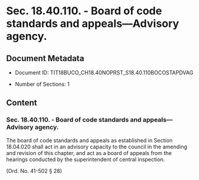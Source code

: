 # Sec. 18.40.110. - Board of code standards and appeals—Advisory agency.

## Document Metadata

- Document ID: TIT18BUCO_CH18.40NOPRST_S18.40.110BOCOSTAPDVAG

- Number of Sections: 1


## Content

### Sec. 18.40.110. - Board of code standards and appeals—Advisory agency.

The board of code standards and appeals as established in Section 18.04.020 shall
act in an advisory capacity to the council in the amending and revision of this chapter,
and act as a board of appeals from the hearings conducted by the superintendent of
central inspection.


(Ord. No. 41-502 § 28)

